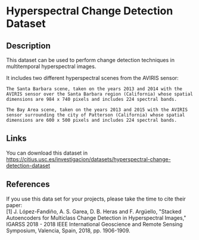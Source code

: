 # Hyperspectral Change Detection Dataset

## Description
This dataset can be used to perform change detection techniques in multitemporal hyperspectral images.

It includes two different hyperspectral scenes from the AVIRIS sensor:
```
The Santa Barbara scene, taken on the years 2013 and 2014 with the AVIRIS sensor over the Santa Barbara region (California) whose spatial dimensions are 984 x 740 pixels and includes 224 spectral bands.

The Bay Area scene, taken on the years 2013 and 2015 with the AVIRIS sensor surrounding the city of Patterson (California) whose spatial dimensions are 600 x 500 pixels and includes 224 spectral bands.
```
## Links
You can download this dataset in https://citius.usc.es/investigacion/datasets/hyperspectral-change-detection-dataset

## References
If you use this data set for your projects, please take the time to cite their paper:  
[1] J. López-Fandiño, A. S. Garea, D. B. Heras and F. Argüello, "Stacked Autoencoders for Multiclass Change Detection in Hyperspectral Images," IGARSS 2018 - 2018 IEEE International Geoscience and Remote Sensing Symposium, Valencia, Spain, 2018, pp. 1906-1909.